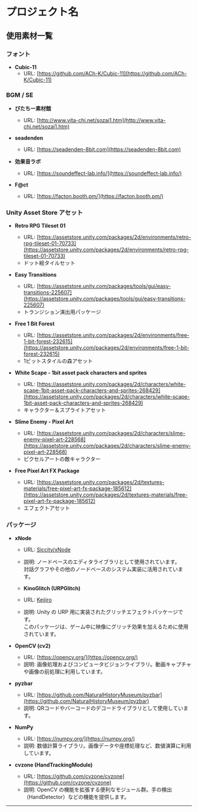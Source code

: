 # プロジェクト名

## 使用素材一覧

### フォント

- **Cubic-11**
  - URL: [https://github.com/ACh-K/Cubic-11](https://github.com/ACh-K/Cubic-11)

### BGM / SE

- **びたちー素材館**  
  - URL: [http://www.vita-chi.net/sozai1.htm](http://www.vita-chi.net/sozai1.htm)  

- **seadenden**  
  - URL: [https://seadenden-8bit.com](https://seadenden-8bit.com)  

- **効果音ラボ**  
  - URL: [https://soundeffect-lab.info/](https://soundeffect-lab.info/)  

- **F@ct**  
  - URL: [https://facton.booth.pm/](https://facton.booth.pm/)  

### Unity Asset Store アセット

- **Retro RPG Tileset 01**  
  - URL: [https://assetstore.unity.com/packages/2d/environments/retro-rpg-tileset-01-70733](https://assetstore.unity.com/packages/2d/environments/retro-rpg-tileset-01-70733)  
  - ドット絵タイルセット

- **Easy Transitions**  
  - URL: [https://assetstore.unity.com/packages/tools/gui/easy-transitions-225607](https://assetstore.unity.com/packages/tools/gui/easy-transitions-225607)  
  - トランジション演出用パッケージ

- **Free 1 Bit Forest**  
  - URL: [https://assetstore.unity.com/packages/2d/environments/free-1-bit-forest-232615](https://assetstore.unity.com/packages/2d/environments/free-1-bit-forest-232615)  
  - 1ビットスタイルの森アセット

- **White Scape - 1bit asset pack characters and sprites**  
  - URL: [https://assetstore.unity.com/packages/2d/characters/white-scape-1bit-asset-pack-characters-and-sprites-268429](https://assetstore.unity.com/packages/2d/characters/white-scape-1bit-asset-pack-characters-and-sprites-268429)  
  - キャラクター＆スプライトアセット

- **Slime Enemy - Pixel Art**  
  - URL: [https://assetstore.unity.com/packages/2d/characters/slime-enemy-pixel-art-228568](https://assetstore.unity.com/packages/2d/characters/slime-enemy-pixel-art-228568)  
  - ピクセルアートの敵キャラクター

- **Free Pixel Art FX Package**  
  - URL: [https://assetstore.unity.com/packages/2d/textures-materials/free-pixel-art-fx-package-185612](https://assetstore.unity.com/packages/2d/textures-materials/free-pixel-art-fx-package-185612)  
  - エフェクトアセット

### パッケージ

- **xNode**
  - URL: [Siccity/xNode](https://github.com/Siccity/xNode)
  - 説明: ノードベースのエディタライブラリとして使用されています。  
    対話グラフやその他のノードベースのシステム実装に活用されています。 

  - **KinoGlitch (URPGlitch)**
  - URL: [Keijiro](https://github.com/keijiro/KinoGlitch)
  - 説明: Unity の URP 用に実装されたグリッチエフェクトパッケージです。  
    このパッケージは、ゲーム中に映像にグリッチ効果を加えるために使用されています。

- **OpenCV (cv2)**
  - URL: [https://opencv.org/](https://opencv.org/)
  - 説明: 画像処理およびコンピュータビジョンライブラリ。動画キャプチャや画像の前処理に利用しています。

- **pyzbar**
  - URL: [https://github.com/NaturalHistoryMuseum/pyzbar](https://github.com/NaturalHistoryMuseum/pyzbar)
  - 説明: QRコードやバーコードのデコードライブラリとして使用しています。

- **NumPy**
  - URL: [https://numpy.org/](https://numpy.org/)
  - 説明: 数値計算ライブラリ。画像データや座標処理など、数値演算に利用しています。

- **cvzone (HandTrackingModule)**
  - URL: [https://github.com/cvzone/cvzone](https://github.com/cvzone/cvzone)
  - 説明: OpenCV の機能を拡張する便利なモジュール群。手の検出（HandDetector）などの機能を提供します。
---